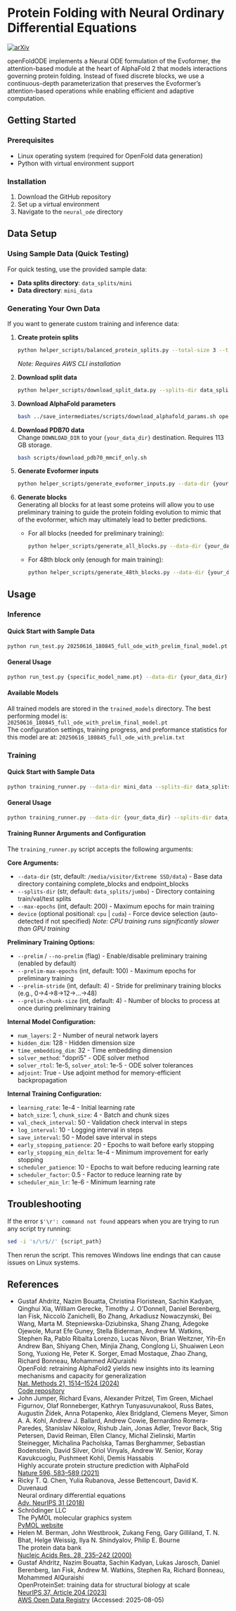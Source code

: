 Protein Folding with Neural Ordinary Differential Equations
==============
[![arXiv](https://img.shields.io/badge/arXiv-2510.16253-b31b1b.svg)](https://arxiv.org/abs/2510.16253)

openFoldODE implements a Neural ODE formulation of the Evoformer, the attention-based module at the heart of AlphaFold 2 that models interactions governing protein folding. Instead of fixed discrete blocks, we use a continuous-depth parameterization that preserves the Evoformer’s attention-based operations while enabling efficient and adaptive computation.

## Getting Started

### Prerequisites
- Linux operating system (required for OpenFold data generation)
- Python with virtual environment support

### Installation
1. Download the GitHub repository
2. Set up a virtual environment
3. Navigate to the `neural_ode` directory

## Data Setup

### Using Sample Data (Quick Testing)
For quick testing, use the provided sample data:
- **Data splits directory**: `data_splits/mini`
- **Data directory**: `mini_data`

### Generating Your Own Data
If you want to generate custom training and inference data:

1. **Create protein splits**
   ```bash
   python helper_scripts/balanced_protein_splits.py --total-size 3 --train-size 1 --val-size 1 --test-size 1 --output-dir data_splits/{your_splits_dir}
   ```
   *Note: Requires AWS CLI installation*

2. **Download split data**
   ```bash
   python helper_scripts/download_split_data.py --splits-dir data_splits/{your_splits_dir} --output-dir/{your_data_dir}
   ```

3. **Download AlphaFold parameters**
   ```bash
   bash ../save_intermediates/scripts/download_alphafold_params.sh openfold/resources
   ```

4. **Download PDB70 data**  
Change `DOWNLOAD_DIR` to your `{your_data_dir}` destination. Requires 113 GB storage.
   ```bash
   bash scripts/download_pdb70_mmcif_only.sh
   ```

5. **Generate Evoformer inputs**
   ```bash
   python helper_scripts/generate_evoformer_inputs.py --data-dir {your_data_dir} --splits-dir "data_splits/{your_splits_dir}"
   ```

6. **Generate blocks**  
   Generating all blocks for at least some proteins will allow you to use preliminary training to guide the protein folding evolution to mimic that of the evoformer, which may ultimately lead to better predictions.
   - For all blocks (needed for preliminary training):
     ```bash
     python helper_scripts/generate_all_blocks.py --data-dir {your_data_dir}
     ```
   - For 48th block only (enough for main training):
     ```bash
     python helper_scripts/generate_48th_blocks.py --data-dir {your_data_dir}
     ```

## Usage

### Inference

#### Quick Start with Sample Data
```bash
python run_test.py 20250616_180845_full_ode_with_prelim_final_model.pt --data-dir mini_data --splits-dir data_splits/mini
```

#### General Usage
```bash
python run_test.py {specific_model_name.pt} --data-dir {your_data_dir} --splits-dir data_splits/{your_splits_dir}
```

#### Available Models
All trained models are stored in the `trained_models` directory. The best performing model is:
`20250616_180845_full_ode_with_prelim_final_model.pt`  
The configuration settings, training progress, and preformance statistics for this model are at:
`20250616_180845_full_ode_with_prelim.txt` 
### Training

#### Quick Start with Sample Data
```bash
python training_runner.py --data-dir mini_data --splits-dir data_splits/mini --max-epochs 5 --no-prelim
```

#### General Usage
```bash
python training_runner.py --data-dir {your_data_dir} --splits-dir data_splits/{your_splits_dir} --max-epochs {num_epochs}
```


#### Training Runner Arguments and Configuration

The `training_runner.py` script accepts the following arguments:

**Core Arguments:**
- `--data-dir` (str, default: `/media/visitor/Extreme SSD/data`) - Base data directory containing complete_blocks and endpoint_blocks
- `--splits-dir` (str, default: `data_splits/jumbo`) - Directory containing train/val/test splits  
- `--max-epochs` (int, default: 200) - Maximum epochs for main training
- `device` (optional positional: `cpu` | `cuda`) - Force device selection (auto-detected if not specified) *Note: CPU training runs significantly slower than GPU training*

**Preliminary Training Options:**
- `--prelim` / `--no-prelim` (flag) - Enable/disable preliminary training (enabled by default)
- `--prelim-max-epochs` (int, default: 100) - Maximum epochs for preliminary training
- `--prelim-stride` (int, default: 4) - Stride for preliminary training blocks (e.g., 0→4→8→12→...→48)
- `--prelim-chunk-size` (int, default: 4) - Number of blocks to process at once during preliminary training

**Internal Model Configuration:**
- `num_layers`: 2 - Number of neural network layers
- `hidden_dim`: 128 - Hidden dimension size
- `time_embedding_dim`: 32 - Time embedding dimension
- `solver_method`: "dopri5" - ODE solver method
- `solver_rtol`: 1e-5, `solver_atol`: 1e-5 - ODE solver tolerances
- `adjoint`: True - Use adjoint method for memory-efficient backpropagation

**Internal Training Configuration:**
- `learning_rate`: 1e-4 - Initial learning rate
- `batch_size`: 1, `chunk_size`: 4 - Batch and chunk sizes
- `val_check_interval`: 50 - Validation check interval in steps
- `log_interval`: 10 - Logging interval in steps
- `save_interval`: 50 - Model save interval in steps
- `early_stopping_patience`: 20 - Epochs to wait before early stopping
- `early_stopping_min_delta`: 1e-4 - Minimum improvement for early stopping
- `scheduler_patience`: 10 - Epochs to wait before reducing learning rate
- `scheduler_factor`: 0.5 - Factor to reduce learning rate by
- `scheduler_min_lr`: 1e-6 - Minimum learning rate

## Troubleshooting  
If the error `$'\r': command not found` appears when you are trying to run any script try running:
```bash
sed -i 's/\r$//' {script_path}
```
Then rerun the script. This removes Windows line endings that can cause issues on Linux systems.

References
----------
- Gustaf Ahdritz, Nazim Bouatta, Christina Floristean, Sachin Kadyan, Qinghui Xia, 
William Gerecke, Timothy J. O'Donnell, Daniel Berenberg, Ian Fisk, Niccolò 
Zanichelli, Bo Zhang, Arkadiusz Nowaczynski, Bei Wang, Marta M. 
Stepniewska-Dziubinska, Shang Zhang, Adegoke Ojewole, Murat Efe Guney, 
Stella Biderman, Andrew M. Watkins, Stephen Ra, Pablo Ribalta Lorenzo, Lucas Nivon,
Brian Weitzner, Yih-En Andrew Ban, Shiyang Chen, Minjia Zhang, Conglong Li, 
Shuaiwen Leon Song, Yuxiong He, Peter K. Sorger, Emad Mostaque, Zhao Zhang, 
Richard Bonneau, Mohammed AlQuraishi  
  OpenFold: retraining AlphaFold2 yields new insights into its learning mechanisms and capacity for generalization  
  [Nat. Methods 21, 1514–1524 (2024)](https://doi.org/10.1038/s41592-024-02272-z)  
  [Code repository](https://github.com/aqlaboratory/openfold)  
- John Jumper, Richard Evans, Alexander Pritzel, Tim Green, Michael Figurnov, Olaf
Ronneberger, Kathryn Tunyasuvunakool, Russ Bates, Augustin Žídek, Anna Potapenko,
Alex Bridgland, Clemens Meyer, Simon A. A. Kohl, Andrew J. Ballard, Andrew Cowie,
Bernardino Romera-Paredes, Stanislav Nikolov, Rishub Jain, Jonas Adler, Trevor
Back, Stig Petersen, David Reiman, Ellen Clancy, Michal Zielinski, Martin
Steinegger, Michalina Pacholska, Tamas Berghammer, Sebastian Bodenstein, David
Silver, Oriol Vinyals, Andrew W. Senior, Koray Kavukcuoglu, Pushmeet Kohli, 
Demis Hassabis  
  Highly accurate protein structure prediction with AlphaFold  
  [Nature 596, 583–589 (2021)](https://doi.org/10.1038/s41586-021-03819-2)
- Ricky T. Q. Chen, Yulia Rubanova, Jesse Bettencourt, David K. Duvenaud   
  Neural ordinary differential equations  
  [Adv. NeurIPS 31 (2018)](https://proceedings.neurips.cc/paper/2018/file/69386f6bb1dfed68692a24c8686939b9-Paper.pdf)
- Schrödinger LLC  
  The PyMOL molecular graphics system  
  [PyMOL website](http://www.pymol.org)
- Helen M. Berman, John Westbrook, Zukang Feng, Gary Gilliland, T. N. Bhat, Helge 
Weissig, Ilya N. Shindyalov, Philip E. Bourne  
  The protein data bank  
  [Nucleic Acids Res. 28, 235–242 (2000)](https://doi.org/10.1093/nar/28.1.235)
- Gustaf Ahdritz, Nazim Bouatta, Sachin Kadyan, Lukas Jarosch, Daniel Berenberg, 
Ian Fisk, Andrew M. Watkins, Stephen Ra, Richard Bonneau, Mohammed AlQuraishi  
  OpenProteinSet: training data for structural biology at scale  
  [NeurIPS 37, Article 204 (2023)](https://openreview.net/forum?id=gO0kS0eE0F&noteId=ly7X3fS4uJ)  
  [AWS Open Data Registry](https://registry.opendata.aws/openfold/) (Accessed: 2025-08-05)
